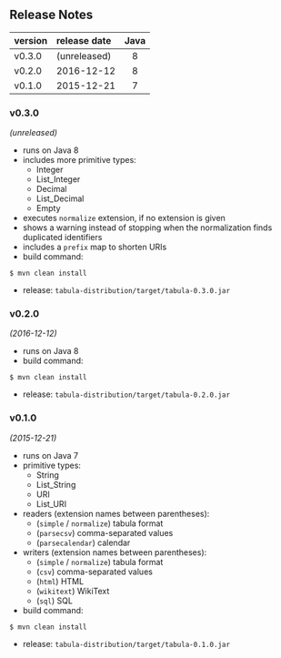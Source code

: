 
## Release Notes

| version | release date | Java |
|:--------|:-------------|:----:|
| v0.3.0  | (unreleased) | 8    |
| v0.2.0  | 2016-12-12   | 8    |
| v0.1.0  | 2015-12-21   | 7    |



### v0.3.0
*(unreleased)*
* runs on Java 8
* includes more primitive types:
  * Integer
  * List_Integer
  * Decimal
  * List_Decimal
  * Empty
* executes `normalize` extension, if no extension is given
* shows a warning instead of stopping when the normalization finds duplicated identifiers
* includes a `prefix` map to shorten URIs
* build command:

```
$ mvn clean install
```

* release: `tabula-distribution/target/tabula-0.3.0.jar`


### v0.2.0
*(2016-12-12)*
* runs on Java 8
* build command:

```
$ mvn clean install
```

* release: `tabula-distribution/target/tabula-0.2.0.jar`


### v0.1.0
*(2015-12-21)*
* runs on Java 7
* primitive types:
  * String
  * List_String
  * URI
  * List_URI
* readers (extension names between parentheses):
  * (`simple` / `normalize`) tabula format
  * (`parsecsv`) comma-separated values
  * (`parsecalendar`) calendar
* writers (extension names between parentheses):
  * (`simple` / `normalize`) tabula format
  * (`csv`) comma-separated values
  * (`html`) HTML
  * (`wikitext`) WikiText
  * (`sql`) SQL
* build command:

```
$ mvn clean install
```

* release: `tabula-distribution/target/tabula-0.1.0.jar`


